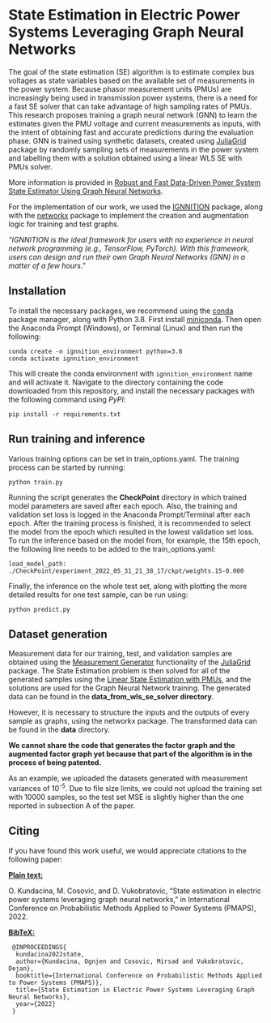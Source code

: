 # State Estimation in Electric Power Systems Leveraging Graph Neural Networks

The goal of the state estimation (SE) algorithm is to estimate complex bus voltages as state variables based on the available set of measurements in the power system. Because phasor measurement units (PMUs) are increasingly being used in transmission power systems, there is a need for a fast SE solver that can take advantage of high sampling rates of PMUs. This research proposes training a graph neural network (GNN) to learn the estimates given the PMU voltage and current measurements as inputs, with the intent of obtaining fast and accurate predictions during the evaluation phase. GNN is trained using synthetic datasets, created using [JuliaGrid](https://github.com/mcosovic/JuliaGrid.jl) package by randomly sampling sets of measurements in the power system and labelling them with a solution obtained using a linear WLS SE with PMUs solver.

More information is provided in [Robust and Fast Data-Driven Power System State Estimator Using Graph Neural Networks](https://arxiv.org/pdf/2206.02731.pdf).

For the implementation of our work, we used the [IGNNITION](https://ignnition.org/) package, along with the [networkx](https://networkx.org/) package to implement the creation and augmentation logic for training and test graphs.

*"IGNNITION is the ideal framework for users with no experience in neural network programming (e.g., TensorFlow, PyTorch). With this framework, users can design and run their own Graph Neural Networks (GNN) in a matter of a few hours."*

## Installation
To install the necessary packages, we recommend using the [conda](https://conda.io) package manager, along with Python 3.8. First install 
[miniconda](https://docs.conda.io/en/latest/miniconda.html). Then open the Anaconda Prompt (Windows), or Terminal (Linux) and then run the following:

```
conda create -n ignnition_environment python=3.8
conda activate ignnition_environment
```

This will create the conda environment with `ignnition_environment` name and will activate it. Navigate to the directory containing the code downloaded from this repository, and install the necessary packages with the following command using *PyPI*:

```
pip install -r requirements.txt
```

## Run training and inference
Various training options can be set in train_options.yaml. The training process can be started by running:
```
python train.py
```
Running the script generates the **CheckPoint** directory in which trained model parameters are saved after each epoch. Also, the training and validation set loss is logged in the Anaconda Prompt/Terminal after each epoch. After the training process is finished, it is recommended to select the model from the epoch which resulted in the lowest validation set loss. To run the inference based on the model from, for example, the 15th epoch, the following line needs to be added to the train_options.yaml:
```
load_model_path: ./CheckPoint/experiment_2022_05_31_21_38_17/ckpt/weights.15-0.000
```
Finally, the inference on the whole test set, along with plotting the more detailed results for one test sample, can be run using:
```
python predict.py
```

## Dataset generation
Measurement data for our training, test, and validation samples are obtained using the [Measurement Generator](https://mcosovic.github.io/JuliaGrid.jl/stable/man/generator/) functionality of the [JuliaGrid](https://github.com/mcosovic/JuliaGrid.jl) package. The State Estimation problem is then solved for all of the generated samples using the [Linear State Estimation with PMUs](https://mcosovic.github.io/JuliaGrid.jl/stable/man/tbestimate/#linearpmuse), and the solutions are used for the Graph Neural Network training. The generated data can be found in the **data_from_wls_se_solver directory**.

However, it is necessary  to structure the inputs and the outputs of every sample as graphs, using the networkx package. The transformed data can be found in the **data** directory. 

**We cannot share the code that generates the factor graph and the augmented factor graph yet because that part of the algorithm is in the process of being patented.**

As an example, we uploaded the datasets generated with measurement variances of 10<sup>-5</sup>. Due to file size limits, we could not upload the training set with 10000 samples, so the test set MSE is slightly higher than the one reported in subsection A of the paper.

## Citing
If you have found this work useful, we would appreciate citations to the following paper:

**<u>Plain text:</u>**

O. Kundacina, M. Cosovic, and D. Vukobratovic, “State estimation in electric power systems leveraging graph neural networks,” in International Conference on Probabilistic Methods Applied to Power Systems (PMAPS), 2022.

**<u>BibTeX:</u>**
```
 @INPROCEEDINGS{
  kundacina2022state,  
  author={Kundacina, Ognjen and Cosovic, Mirsad and Vukobratovic, Dejan},  
  booktitle={International Conference on Probabilistic Methods Applied to Power Systems (PMAPS)},   
  title={State Estimation in Electric Power Systems Leveraging Graph Neural Networks},   
  year={2022}
 }


```
